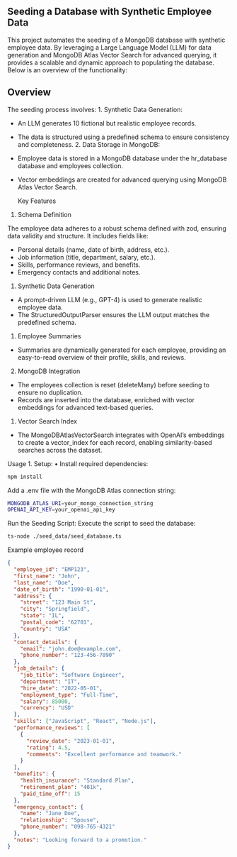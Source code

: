 ## Seeding a Database with Synthetic Employee Data

This project automates the seeding of a MongoDB database with synthetic employee data. By leveraging a Large Language Model (LLM) for data generation and MongoDB Atlas Vector Search for advanced querying, it provides a scalable and dynamic approach to populating the database. Below is an overview of the functionality:

## Overview

The seeding process involves: 1. Synthetic Data Generation:

- An LLM generates 10 fictional but realistic employee records.
- The data is structured using a predefined schema to ensure consistency and completeness. 2. Data Storage in MongoDB:
- Employee data is stored in a MongoDB database under the hr_database database and employees collection.
- Vector embeddings are created for advanced querying using MongoDB Atlas Vector Search.

  Key Features

1. Schema Definition

The employee data adheres to a robust schema defined with zod, ensuring data validity and structure. It includes fields like:

- Personal details (name, date of birth, address, etc.).
- Job information (title, department, salary, etc.).
- Skills, performance reviews, and benefits.
- Emergency contacts and additional notes.

1. Synthetic Data Generation

- A prompt-driven LLM (e.g., GPT-4) is used to generate realistic employee data.
- The StructuredOutputParser ensures the LLM output matches the predefined schema.

1. Employee Summaries

- Summaries are dynamically generated for each employee, providing an easy-to-read overview of their profile, skills, and reviews.

2. MongoDB Integration

- The employees collection is reset (deleteMany) before seeding to ensure no duplication.
- Records are inserted into the database, enriched with vector embeddings for advanced text-based queries.

1. Vector Search Index

- The MongoDBAtlasVectorSearch integrates with OpenAI’s embeddings to create a vector_index for each record, enabling similarity-based searches across the dataset.

Usage 1. Setup:
• Install required dependencies:

```bash
npm install
```

Add a .env file with the MongoDB Atlas connection string:

```bash
MONGODB_ATLAS_URI=your_mongo_connection_string
OPENAI_API_KEY=your_openai_api_key
```

Run the Seeding Script:
Execute the script to seed the database:

```bash
ts-node ./seed_data/seed_database.ts
```

Example employee record

```json
{
  "employee_id": "EMP123",
  "first_name": "John",
  "last_name": "Doe",
  "date_of_birth": "1990-01-01",
  "address": {
    "street": "123 Main St",
    "city": "Springfield",
    "state": "IL",
    "postal_code": "62701",
    "country": "USA"
  },
  "contact_details": {
    "email": "john.doe@example.com",
    "phone_number": "123-456-7890"
  },
  "job_details": {
    "job_title": "Software Engineer",
    "department": "IT",
    "hire_date": "2022-05-01",
    "employment_type": "Full-Time",
    "salary": 85000,
    "currency": "USD"
  },
  "skills": ["JavaScript", "React", "Node.js"],
  "performance_reviews": [
    {
      "review_date": "2023-01-01",
      "rating": 4.5,
      "comments": "Excellent performance and teamwork."
    }
  ],
  "benefits": {
    "health_insurance": "Standard Plan",
    "retirement_plan": "401k",
    "paid_time_off": 15
  },
  "emergency_contact": {
    "name": "Jane Doe",
    "relationship": "Spouse",
    "phone_number": "098-765-4321"
  },
  "notes": "Looking forward to a promotion."
}
```

